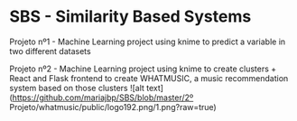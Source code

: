 # SBS - Similarity Based Systems

Projeto nº1 - Machine Learning project using knime to predict a variable in two different datasets

Projeto nº2 - Machine Learning project using knime to create clusters + React and Flask frontend to create WHATMUSIC, a music recommendation system based on those clusters
![alt text](https://github.com/mariajbp/SBS/blob/master/2º Projeto/whatmusic/public/logo192.png/1.png?raw=true)
